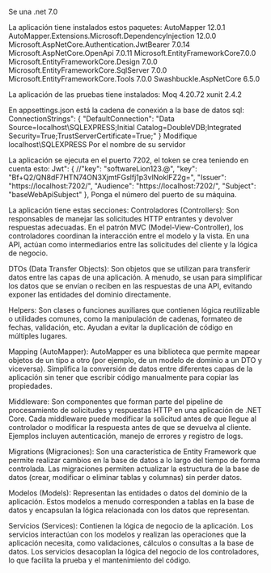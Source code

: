 Se una .net 7.0

La aplicación tiene instalados estos paquetes:
AutoMapper 12.0.1
AutoMapper.Extensions.Microsoft.DependencyInjection 12.0.0
Microsoft.AspNetCore.Authentication.JwtBearer 7.0.14
Microsoft.AspNetCore.OpenApi 7.0.11
Microsoft.EntityFrameworkCore7.0.0
Microsoft.EntityFrameworkCore.Design 7.0.0
Microsoft.EntityFrameworkCore.SqlServer 7.0.0
Microsoft.EntityFrameworkCore.Tools 7.0.0
Swashbuckle.AspNetCore 6.5.0

La aplicación de las pruebas tiene instalados:
Moq 4.20.72
xunit 2.4.2

En appsettings.json está la cadena de conexión a la base de datos sql:
ConnectionStrings": {
    "DefaultConnection": "Data Source=localhost\\SQLEXPRESS;Initial Catalog=DoubleVDB;Integrated Security=True;TrustServerCertificate=True;"
  }
Modifique
localhost\\SQLEXPRESS
Por el nombre de su servidor

La aplicación se ejecuta en el puerto 7202, el token se crea teniendo en cuenta esto:
Jwt": {
    //"key": "softwareLion123.@",
    "key": "Bf+Q2/QN8dF7HTN74ON3XjmtFGslfj1p3vlNoklFZ2g=",
    "Issuer": "https://localhost:7202/",
    "Audience": "https://localhost:7202/",
    "Subject": "baseWebApiSubject"
  },
Ponga el número del puerto de su máquina.

La aplicación tiene estas secciones:
Controladores (Controllers): Son responsables de manejar las solicitudes HTTP entrantes y devolver respuestas adecuadas. En el patrón MVC (Model-View-Controller), los controladores coordinan la interacción entre el modelo y la vista. 
En una API, actúan como intermediarios entre las solicitudes del cliente y la lógica de negocio.

DTOs (Data Transfer Objects): Son objetos que se utilizan para transferir datos entre las capas de una aplicación. A menudo, se usan para simplificar los datos que se envían o reciben en las respuestas de una API, 
evitando exponer las entidades del dominio directamente.

Helpers: Son clases o funciones auxiliares que contienen lógica reutilizable o utilidades comunes, como la manipulación de cadenas, formateo de fechas, validación, etc. Ayudan a evitar la duplicación de código en múltiples lugares.

Mapping (AutoMapper): AutoMapper es una biblioteca que permite mapear objetos de un tipo a otro (por ejemplo, de un modelo de dominio a un DTO y viceversa). Simplifica la conversión de datos entre diferentes capas de la aplicación 
sin tener que escribir código manualmente para copiar las propiedades.

Middleware: Son componentes que forman parte del pipeline de procesamiento de solicitudes y respuestas HTTP en una aplicación de .NET Core. Cada middleware puede modificar la solicitud antes de que llegue al 
controlador o modificar la respuesta antes de que se devuelva al cliente. Ejemplos incluyen autenticación, manejo de errores y registro de logs.

Migrations (Migraciones): Son una característica de Entity Framework que permite realizar cambios en la base de datos a lo largo del tiempo de forma controlada. Las migraciones permiten actualizar 
la estructura de la base de datos (crear, modificar o eliminar tablas y columnas) sin perder datos.

Modelos (Models): Representan las entidades o datos del dominio de la aplicación. Estos modelos a menudo corresponden a tablas en la base de datos y encapsulan la lógica relacionada con los datos que representan.

Servicios (Services): Contienen la lógica de negocio de la aplicación. Los servicios interactúan con los modelos y realizan las operaciones que la aplicación necesita, como validaciones, cálculos o consultas a la base de datos. 
Los servicios desacoplan la lógica del negocio de los controladores, lo que facilita la prueba y el mantenimiento del código.
